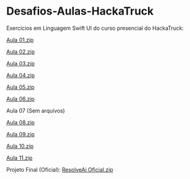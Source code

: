 # Desafios-Aulas-HackaTruck
Exercícios em Linguagem Swift UI do curso presencial do HackaTruck:

[Aula 01.zip](https://github.com/user-attachments/files/21266768/Aula.01.zip)

[Aula 02.zip](https://github.com/user-attachments/files/21266773/Aula.02.zip)

[Aula 03.zip](https://github.com/user-attachments/files/21266932/Aula.03.zip)

[Aula 04.zip](https://github.com/user-attachments/files/21266933/Aula.04.zip)

[Aula 05.zip](https://github.com/user-attachments/files/21266934/Aula.05.zip)

[Aula 06.zip](https://github.com/user-attachments/files/21266935/Aula.06.zip)

Aula 07 (Sem arquivos)

[Aula 08.zip](https://github.com/user-attachments/files/21271646/Aula.08.zip)

[Aula 09.zip](https://github.com/user-attachments/files/21323232/Aula.09.zip)

[Aula 10.zip](https://github.com/user-attachments/files/21323684/Aula.10.zip)

[Aula 11.zip](https://github.com/user-attachments/files/21355315/Aula.11.zip)


Projeto Final (Oficial):
[ResolveAi Oficial.zip](https://github.com/user-attachments/files/21520174/ResolveAi.Oficial.zip)


